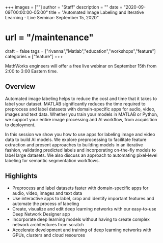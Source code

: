 +++
images = [""]
author = "Staff"
description = ""
date = "2020-09-09T00:00:00-05:00"
title = "Automated Image Labeling and Iterative Learning - Live Seminar: September 15, 2020"
# url = "/maintenance"
draft = false
tags = ["rivanna","Matlab","education","workshops","feature"]
categories = ["feature"]
+++

MathWorks engineers will offer a free live webinar on September 15th from 2:00 to 3:00 Eastern time.
<!--more-->

<!-- No Longer Active -->
<!-- [REGISTER HERE](https://www.mathworks.com/company/events/seminars/automated-image-3152897.html) if you'd like to attend - there's no cost and the presenter will be a MathWorks engineer with an advanced degree - not a marketing or sales person. -->

## Overview

Automated image labeling helps to reduce the cost and time that it takes to label your dataset. MATLAB significantly reduces the time required to preprocess and label datasets with domain-specific apps for audio, video, images and text data. Whether you train your models in MATLAB or Python, we support your entire image processing and AI workflow, from acquisition to deployment.

In this session we show you how to use apps for labeling image and video data to build AI models. We explore preprocessing to facilitate feature extraction and present approaches to building models in an iterative fashion, validating predicted labels and incorporating on-the-fly models to label large datasets. We also discuss an approach to automating pixel-level labeling for semantic segmentation workflows.

## Highlights

 * Preprocess and label datasets faster with domain-specific apps for audio, video, images and text data
 * Use interactive apps to label, crop and identify important features and automate the process of labeling
 * Create, visualize and edit deep learning networks with our easy-to-use Deep Network Designer app
 * Incorporate deep learning models without having to create complex network architectures from scratch
 * Accelerate development and training of deep learning networks with GPUs, clusters and cloud resources
